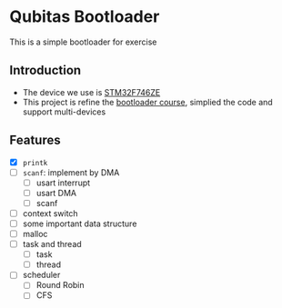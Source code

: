 # Qubitas Bootloader

This is a simple bootloader for exercise

## Introduction

- The device we use is [STM32F746ZE](https://www.st.com/en/evaluation-tools/nucleo-f746zg.html)
- This project is refine
  the [bootloader course](https://www.udemy.com/course/stm32f4-arm-cortex-mx-custom-bootloader-development/learn/lecture/10026148#overview),
  simplied the code and support multi-devices

## Features

- [x] `printk`
- [ ] `scanf`: implement by DMA
    - [ ] usart interrupt
    - [ ] usart DMA
    - [ ] scanf
- [ ] context switch
- [ ] some important data structure
- [ ] malloc
- [ ] task and thread
    - [ ] task
    - [ ] thread
- [ ] scheduler
    - [ ] Round Robin
    - [ ] CFS